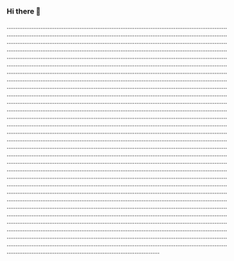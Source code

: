 ### Hi there 👋

..............................................................................................................................................................................................................................................................................................................................................................................................................................................................................................................................................................................................................................................................................................................................................................................................................................................................................................................................................................................................................................................................................................................................................................................................................................................................................................................................................................................................................................................................................................................................................................................................................................................................................................................................................................................................................................................................................................................................................................................................................................................................................................................................................................................................................................................................................................................................................................................................................................................................................................................................................................................................................................................................................................................................................................................................................................................................................................................................................................................................................................................................................................................................................................................................................................................................................................................................................................................................................................................................................................................................................................................................................................................................................................................................................................................................................................................................................................................................................................
